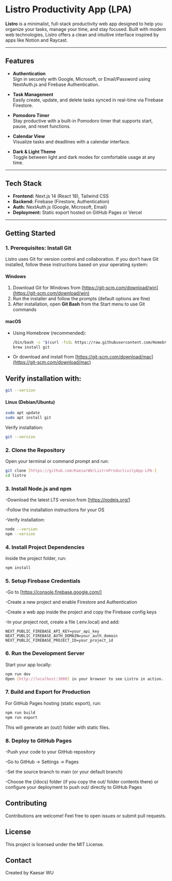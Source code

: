 # Listro Productivity App (LPA)

**Listro** is a minimalist, full-stack productivity web app designed to help you organize your tasks, manage your time, and stay focused. Built with modern web technologies, Listro offers a clean and intuitive interface inspired by apps like Notion and Raycast.

---

## Features

- **Authentication**  
  Sign in securely with Google, Microsoft, or Email/Password using NextAuth.js and Firebase Authentication.

- **Task Management**  
  Easily create, update, and delete tasks synced in real-time via Firebase Firestore.

- **Pomodoro Timer**  
  Stay productive with a built-in Pomodoro timer that supports start, pause, and reset functions.

- **Calendar View**  
  Visualize tasks and deadlines with a calendar interface.

- **Dark & Light Theme**  
  Toggle between light and dark modes for comfortable usage at any time.

---

## Tech Stack

- **Frontend:** Next.js 14 (React 18), Tailwind CSS  
- **Backend:** Firebase (Firestore, Authentication)  
- **Auth:** NextAuth.js (Google, Microsoft, Email)  
- **Deployment:** Static export hosted on GitHub Pages or Vercel

---

## Getting Started

### 1. Prerequisites: Install Git

Listro uses Git for version control and collaboration. If you don't have Git installed, follow these instructions based on your operating system:

#### Windows

1. Download Git for Windows from [https://git-scm.com/download/win](https://git-scm.com/download/win)  
2. Run the installer and follow the prompts (default options are fine)  
3. After installation, open **Git Bash** from the Start menu to use Git commands

#### macOS

- Using Homebrew (recommended):

    ```bash
    /bin/bash -c "$(curl -fsSL https://raw.githubusercontent.com/Homebrew/install/HEAD/install.sh)"
    brew install git
    ```

- Or download and install from [https://git-scm.com/download/mac](https://git-scm.com/download/mac)

## Verify installation with:

```bash
git --version
```

#### Linux (Debian/Ubuntu)
```bash
sudo apt update
sudo apt install git
```
Verify installation:

```bash
git --version
```

### 2. Clone the Repository
Open your terminal or command prompt and run:

```bash
git clone [https://github.com/KaesarWU/ListroProductivityApp-LPA-]
cd listro
```
### 3. Install Node.js and npm

  -Download the latest LTS version from [https://nodejs.org/]
  
  -Follow the installation instructions for your OS
  
  -Verify installation:

```bash
node --version
npm --version
```
### 4. Install Project Dependencies
Inside the project folder, run:

```bash
npm install
```

### 5. Setup Firebase Credentials

  -Go to [https://console.firebase.google.com/]
  
  -Create a new project and enable Firestore and Authentication

  -Create a web app inside the project and copy the Firebase config keys
  
  -In your project root, create a file (.env.local) and add:

```env
NEXT_PUBLIC_FIREBASE_API_KEY=your_api_key
NEXT_PUBLIC_FIREBASE_AUTH_DOMAIN=your_auth_domain
NEXT_PUBLIC_FIREBASE_PROJECT_ID=your_project_id
```
### 6. Run the Development Server
Start your app locally:
```bash
npm run dev
Open [http://localhost:3000] in your browser to see Listro in action.
```

### 7. Build and Export for Production
For GitHub Pages hosting (static export), run:
```bash
npm run build
npm run export
```
This will generate an (out/) folder with static files.

### 8. Deploy to GitHub Pages
  -Push your code to your GitHub repository
  
  -Go to GitHub → Settings → Pages
  
  -Set the source branch to main (or your default branch)
  
  -Choose the (/docs) folder (if you copy the out/ folder contents there) or configure your deployment to push out/ directly to GitHub Pages

## Contributing
Contributions are welcome! Feel free to open issues or submit pull requests.

## License
This project is licensed under the MIT License.

## Contact
Created by Kaesar WU
